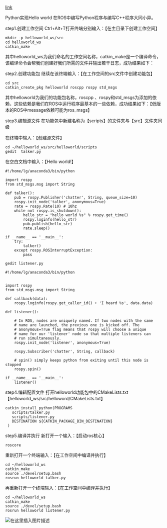 
[link](https://blog.csdn.net/qq_44732054/article/details/122719315?spm=1001.2101.3001.6650.1&utm_medium=distribute.pc_relevant.none-task-blog-2~default~CTRLIST~Rate-1-122719315-blog-126857610.235%5Ev28%5Epc_relevant_default_base1&depth_1-utm_source=distribute.pc_relevant.none-task-blog-2~default~CTRLIST~Rate-1-122719315-blog-126857610.235%5Ev28%5Epc_relevant_default_base1&utm_relevant_index=2)


Python实现Hello world
在ROS中编写Python程序与编写C++程序大同小异。

step1.创建工作空间
Ctrl+Alt+T打开终端分别输入：【在主目录下创建工作空间】
```
mkdir -p helloworld_ws/src
cd helloworld_ws
catkin_make
```
其中helloworld_ws为我们命名的工作空间名称，catkin_make是一个编译命令，该编译命令会帮我们创建好我们所需的文件并输出若干日志，成功结果如下：



step2.创建功能包
继续在该终端输入：【在工作空间的src文件中创建功能包】
```
cd src
catkin_create_pkg helloworld roscpp rospy std_msgs
```
其中helloworld为我们的功能包名称，roscpp 、rospy和std_msgs为添加的依赖，这些依赖是我们在ROS中运行程序最基本的一些依赖，成功结果如下：【低版本的ROS中message依赖可能为ros_msgs】



step3.编辑源文件
 在功能包中新建名称为【scripts】的文件夹与【src】文件夹同级



在终端中输入：【创建源文件】
```
cd ~/helloworld_ws/src/helloworld/scripts
gedit  talker.py
```
在空白文档中输入：【Hello world!】

```
#!/home/lg/anaconda3/bin/python

import rospy
from std_msgs.msg import String

def talker():
    pub = rospy.Publisher('chatter', String, queue_size=10)
    rospy.init_node('talker', anonymous=True)
    rate = rospy.Rate(10) # 10hz
    while not rospy.is_shutdown():
        hello_str = "hello world %s" % rospy.get_time()
        rospy.loginfo(hello_str)
        pub.publish(hello_str)
        rate.sleep()

if __name__ == '__main__':
    try:
        talker()
    except rospy.ROSInterruptException:
        pass
```

```
gedit listener.py
```

```
#!/home/lg/anaconda3/bin/python


import rospy
from std_msgs.msg import String

def callback(data):
    rospy.loginfo(rospy.get_caller_id() + 'I heard %s', data.data)

def listener():

    # In ROS, nodes are uniquely named. If two nodes with the same
    # name are launched, the previous one is kicked off. The
    # anonymous=True flag means that rospy will choose a unique
    # name for our 'listener' node so that multiple listeners can
    # run simultaneously.
    rospy.init_node('listener', anonymous=True)

    rospy.Subscriber('chatter', String, callback)

    # spin() simply keeps python from exiting until this node is stopped
    rospy.spin()

if __name__ == '__main__':
    listener()
```

step4.编辑配置文件
打开helloworld功能包中的CMakeLists.txt【helloworld_ws/src/helloword/CMakeLists.txt】

```
catkin_install_python(PROGRAMS
   scripts/talker.py
   scripts/listener.py
   DESTINATION ${CATKIN_PACKAGE_BIN_DESTINATION}
 )
```

step5.编译并执行
新打开一个输入：【启动ros核心】
```
roscore
```

重新打开一个终端输入：【在工作空间中编译并执行】
```
cd ~/helloworld_ws
catkin_make
source ./devel/setup.bash
rosrun helloworld talker.py
```

再重新打开一个终端输入：【在工作空间中编译并执行】
```
cd ~/helloworld_ws
catkin_make
source ./devel/setup.bash
rosrun helloworld listener.py
```

![在这里插入图片描述](https://img-blog.csdnimg.cn/1f67463662c14038a6e6b509847be15b.png#pic_center)


